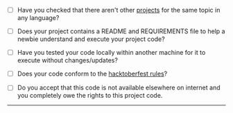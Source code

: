 - [ ] Have you checked that there aren't other [projects](https://github.com/OyePradumya/Collection/) for the same topic in any language?
- [ ] Does your project contains a README and REQUIREMENTS file to help a newbie understand and execute your project code?
- [ ] Have you tested your code locally within another machine for it to execute without changes/updates?
- [ ] Does your code conform to the [hacktoberfest rules](https://hacktoberfest.com/participation)?
- [ ] Do you accept that this code is not available elsewhere on internet and you completely owe the rights to this project code.


-----
